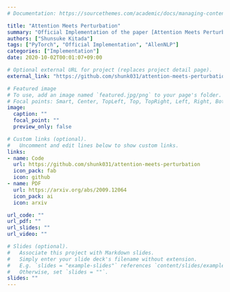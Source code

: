 ```yaml
---
# Documentation: https://sourcethemes.com/academic/docs/managing-content/

title: "Attention Meets Perturbation"
summary: "Official Implementation of the paper [Attention Meets Perturbations: Robust and Interpretable Attention with Adversarial Training](https://arxiv.org/abs/2009.12064)"
authors: ["Shunsuke Kitada"]
tags: ["PyTorch", "Official Implementation", "AllenNLP"]
categories: ["Implementation"]
date: 2020-10-02T00:01:07+09:00

# Optional external URL for project (replaces project detail page).
external_link: "https://github.com/shunk031/attention-meets-perturbation"

# Featured image
# To use, add an image named `featured.jpg/png` to your page's folder.
# Focal points: Smart, Center, TopLeft, Top, TopRight, Left, Right, BottomLeft, Bottom, BottomRight.
image:
  caption: ""
  focal_point: ""
  preview_only: false

# Custom links (optional).
#   Uncomment and edit lines below to show custom links.
links:
- name: Code
  url: https://github.com/shunk031/attention-meets-perturbation
  icon_pack: fab
  icon: github
- name: PDF
  url: https://arxiv.org/abs/2009.12064
  icon_pack: ai
  icon: arxiv

url_code: ""
url_pdf: ""
url_slides: ""
url_video: ""

# Slides (optional).
#   Associate this project with Markdown slides.
#   Simply enter your slide deck's filename without extension.
#   E.g. `slides = "example-slides"` references `content/slides/example-slides.md`.
#   Otherwise, set `slides = ""`.
slides: ""
---
```

